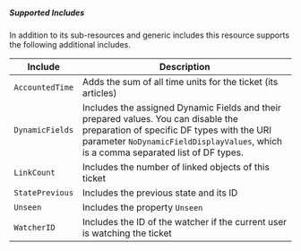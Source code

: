 ##### Supported Includes

In addition to its sub-resources and generic includes this resource supports the following additional includes.

|Include|Description|
|-|-|
|```AccountedTime```|Adds the sum of all time units for the ticket (its articles)|
|```DynamicFields```|Includes the assigned Dynamic Fields and their prepared values. You can disable the preparation of specific DF types with the URI parameter ```NoDynamicFieldDisplayValues```, which is a comma separated list of DF types.|
|```LinkCount```|Includes the number of linked objects of this ticket|
|```StatePrevious```|Includes the previous state and its ID|
|```Unseen```|Includes the property ```Unseen```|
|```WatcherID```|Includes the ID of the watcher if the current user is watching the ticket|